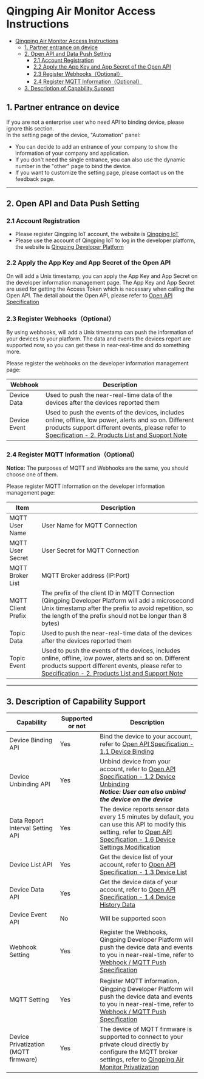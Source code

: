 # Qingping Air Monitor Access Instructions

- [Qingping Air Monitor Access Instructions](#qingping-air-monitor-access-instructions)
  - [1. Partner entrance on device](#1-partner-entrance-on-device)
  - [2. Open API and Data Push Setting](#2-open-api-and-data-push-setting)
    - [2.1 Account Registration](#21-account-registration)
    - [2.2 Apply the App Key and App Secret of the Open API](#22-apply-the-app-key-and-app-secret-of-the-open-api)
    - [2.3 Register Webhooks（Optional）](#23-register-webhooksoptional)
    - [2.4 Register MQTT Information（Optional）](#24-register-mqtt-informationoptional)
  - [3. Description of Capability Support](#3-description-of-capability-support)

## 1. Partner entrance on device

If you are not a enterprise user who need API to binding device, please ignore this section.  
In the setting page of the device, "Automation" panel:

- You can decide to add an entrance of your company to show the information of your company and application.
- If you don't need the single entrance, you can also use the dynamic number in the "other" page to bind the device.
- If you want to customize the setting page, please contact us on the feedback page.

------

## 2. Open API and Data Push Setting

### 2.1 Account Registration

- Please register Qingping IoT account, the website is [Qingping IoT](https://qingpingiot.com/)
- Please use the account of Qingping IoT to log in the developer platform, the website is [Qingping Developer Platform](https://developers.qingping.co/)

### 2.2 Apply the App Key and App Secret of the Open API

On  will add a Unix timestamp, you can apply the App Key and App Secret on the developer information management page.
The App Key and App Secret are used for getting the Access Token which is necessary when calling the Open API. The detail about the Open API, please refer to [Open API Specification](/main/openApi)

### 2.3 Register Webhooks（Optional）

By using webhooks,  will add a Unix timestamp can push the information of your devices to your platform. The data and events the devices report are supported now, so you can get these in near-real-time and do something more.

Please register the webhooks on the developer information management page:

| Webhook      | Description                                                                                                                                                                                                                                                           |
| ------------ | --------------------------------------------------------------------------------------------------------------------------------------------------------------------------------------------------------------------------------------------------------------------- |
| Device Data  | Used to push the near-real-time data of the devices after the devices reported them                                                                                                                                                                                   |
| Device Event | Used to push the events of the devices, includes online, offline, low power, alerts and so on. Different products support different events, please refer to [Specification - 2. Products List and Support Note](/main/specification#2-products-list-and-support-note) |

### 2.4 Register MQTT Information（Optional）

**Notice:** The purposes of MQTT and Webhooks are the same, you should choose one of them.

Please register MQTT information on the developer information management page:

| Item               | Description                                                                                                                                                                                                                                                           |
| ------------------ | --------------------------------------------------------------------------------------------------------------------------------------------------------------------------------------------------------------------------------------------------------------------- |
| MQTT User Name     | User Name for MQTT Connection                                                                                                                                                                                                                                         |
| MQTT User Secret   | User Secret for MQTT Connection                                                                                                                                                                                                                                       |
| MQTT Broker List   | MQTT Broker address (IP:Port)                                                                                                                                                                                                                                         |
| MQTT Client Prefix | The prefix of the client ID in MQTT Connection (Qingping Developer Platform will add a microsecond Unix timestamp after the prefix to avoid repetition, so the length of the prefix should not be longer than 8 bytes)                                                |
| Topic Data         | Used to push the near-real-time data of the devices after the devices reported them                                                                                                                                                                                   |
| Topic Event        | Used to push the events of the devices, includes online, offline, low power, alerts and so on. Different products support different events, please refer to [Specification - 2. Products List and Support Note](/main/specification#2-products-list-and-support-note) |

------

## 3. Description of Capability Support

| Capability                           | Supported or not | Description                                                                                                                                                                                                                  |
| ------------------------------------ | ---------------- | ---------------------------------------------------------------------------------------------------------------------------------------------------------------------------------------------------------------------------- |
| Device Binding API                   | Yes              | Bind the device to your account, refer to [Open API Specification - 1.1 Device Binding](/main/openApi#11-device-binding)                                                                                                     |
| Device Unbinding API                 | Yes              | Unbind device from your account, refer to [Open API Specification - 1.2 Device Unbinding](/main/openApi#12-device-unbinding) <br> ***Notice: User can also unbind the device on the device***                                |
| Data Report Interval Setting API     | Yes              | The device reports sensor data every 15 minutes by default, you can use this API to modify this setting, refer to [Open API Specification - 1.6 Device Settings Modification](/main/openApi#16-device-settings-modification) |
| Device List API                      | Yes              | Get the device list of your account, refer to [Open API Specification - 1.3 Device List](/main/openApi#13-device-list)                                                                                                       |
| Device Data API                      | Yes              | Get the device data of your account, refer to [Open API Specification - 1.4 Device History Data](/main/openApi#14-device-history-data)                                                                                       |
| Device Event API                     | No               | Will be supported soon                                                                                                                                                                                                       |
| Webhook Setting                      | Yes              | Register the Webhooks, Qingping Developer Platform will push the device data and events to you in near-real-time, refer to [Webhook / MQTT Push Specification](/main/webhook)                                                |
| MQTT Setting                         | Yes              | Register MQTT information，Qingping Developer Platform will push the device data and events to you in near-real-time, refer to [Webhook / MQTT Push Specification](/main/webhook)                                            |
| Device Privatization (MQTT firmware) | Yes              | The device of MQTT firmware is supported to connect to your private cloud directly by configure the MQTT broker settings, refer to [Qingping Air Monitor Privatization](/main/snow_private)                                  |

